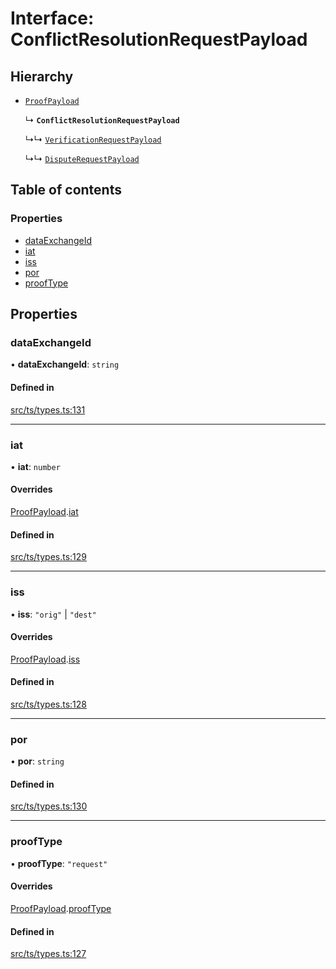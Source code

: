 # Interface: ConflictResolutionRequestPayload

## Hierarchy

- [`ProofPayload`](ProofPayload.md)

  ↳ **`ConflictResolutionRequestPayload`**

  ↳↳ [`VerificationRequestPayload`](VerificationRequestPayload.md)

  ↳↳ [`DisputeRequestPayload`](DisputeRequestPayload.md)

## Table of contents

### Properties

- [dataExchangeId](ConflictResolutionRequestPayload.md#dataexchangeid)
- [iat](ConflictResolutionRequestPayload.md#iat)
- [iss](ConflictResolutionRequestPayload.md#iss)
- [por](ConflictResolutionRequestPayload.md#por)
- [proofType](ConflictResolutionRequestPayload.md#prooftype)

## Properties

### dataExchangeId

• **dataExchangeId**: `string`

#### Defined in

[src/ts/types.ts:131](https://gitlab.com/i3-market/code/wp3/t3.2/conflict-resolution/non-repudiation-library/-/blob/1ca8f93/src/ts/types.ts#L131)

___

### iat

• **iat**: `number`

#### Overrides

[ProofPayload](ProofPayload.md).[iat](ProofPayload.md#iat)

#### Defined in

[src/ts/types.ts:129](https://gitlab.com/i3-market/code/wp3/t3.2/conflict-resolution/non-repudiation-library/-/blob/1ca8f93/src/ts/types.ts#L129)

___

### iss

• **iss**: ``"orig"`` \| ``"dest"``

#### Overrides

[ProofPayload](ProofPayload.md).[iss](ProofPayload.md#iss)

#### Defined in

[src/ts/types.ts:128](https://gitlab.com/i3-market/code/wp3/t3.2/conflict-resolution/non-repudiation-library/-/blob/1ca8f93/src/ts/types.ts#L128)

___

### por

• **por**: `string`

#### Defined in

[src/ts/types.ts:130](https://gitlab.com/i3-market/code/wp3/t3.2/conflict-resolution/non-repudiation-library/-/blob/1ca8f93/src/ts/types.ts#L130)

___

### proofType

• **proofType**: ``"request"``

#### Overrides

[ProofPayload](ProofPayload.md).[proofType](ProofPayload.md#prooftype)

#### Defined in

[src/ts/types.ts:127](https://gitlab.com/i3-market/code/wp3/t3.2/conflict-resolution/non-repudiation-library/-/blob/1ca8f93/src/ts/types.ts#L127)
